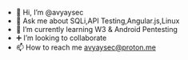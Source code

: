 - 👋 Hi, I’m @avyaysec
- 👀 Ask me about SQLi,API Testing,Angular.js,Linux 
- 🌱 I’m currently learning W3 & Android Pentesting
- ➕ I’m looking to collaborate 
- 📫 How to reach me avyaysec@proton.me

<!---
avyaysec/avyaysec is a ✨ special ✨ repository because its `README.md` (this file) appears on your GitHub profile.
You can click the Preview link to take a look at your changes.
--->

